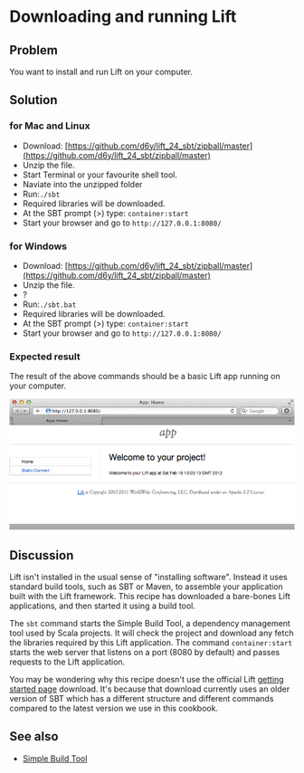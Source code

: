 Downloading and running Lift 
=============================

Problem
-------

You want to install and run Lift on your computer.

Solution
---------

### for Mac and Linux ###

* Download: [https://github.com/d6y/lift_24_sbt/zipball/master](https://github.com/d6y/lift_24_sbt/zipball/master)
* Unzip the file.
* Start Terminal or your favourite shell tool.
* Naviate into the unzipped folder
* Run:`./sbt` 
* Required libraries will be downloaded.
* At the SBT prompt (>) type: `container:start`
* Start your browser and go to `http://127.0.0.1:8080/`




### for Windows ###

* Download: [https://github.com/d6y/lift_24_sbt/zipball/master](https://github.com/d6y/lift_24_sbt/zipball/master)
* Unzip the file.
* ?
* Run:`./sbt.bat` 
* Required libraries will be downloaded.
* At the SBT prompt (>) type: `container:start`
* Start your browser and go to `http://127.0.0.1:8080/`


### Expected result ###

The result of the above commands should be a basic Lift app running on your computer.

![Screenshot of the Lift basic app running](../img/running_lift_blank_browser.jpg "Lift Basic app in a browser")




Discussion
----------

Lift isn't installed in the usual sense of "installing software".  Instead it uses standard build tools, such as SBT or Maven, to assemble your application built with the Lift framework. This recipe has downloaded a bare-bones Lift applications, and then started it using a build tool.

The `sbt` command starts the Simple Build Tool, a dependency management tool used by Scala projects.  It will check the project and download any fetch the libraries required by this Lift application.  The command `container:start` starts the web server that listens on a port (8080 by default) and passes requests to the Lift application.

You may be wondering why this recipe doesn't use the official Lift [getting started page](http://liftweb.net/getting_started) download.  It's because that download currently uses an older version of SBT which has a different structure and different commands compared to the latest version we use in this cookbook.

See also
--------

* [Simple Build Tool](https://github.com/harrah/xsbt/wiki)


